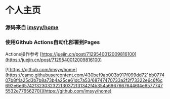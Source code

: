 # 个人主页

### 源码来自 [imsyy/home](https://github.com/imsyy/home)

### 使用Github Actions自动化部署到Pages
Actions操作参考 [https://juejin.cn/post/7129540012009816100](https://juejin.cn/post/7129540012009816100)


[![https://github.com/imsyy/home](https://camo.githubusercontent.com/430bef9ab003b917f099dd721bb077407b8f4a25d3b7b8a73b4a25ce61dc7a53/68747470733a2f2f73322e6c6f6c692e6e65742f323032322f30372f31342f4b354a69676676446f4e65777475532e77656270)](https://github.com/imsyy/home)